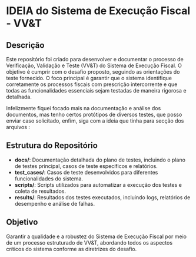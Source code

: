 # IDEIA do Sistema de Execução Fiscal - VV&T

## Descrição

Este repositório foi criado para desenvolver e documentar o processo de Verificação, Validação e Teste (VV&T) do Sistema de Execução Fiscal. O objetivo é cumprir com o desafio proposto, seguindo as orientações do teste fornecido. O foco principal é garantir que o sistema identifique corretamente os processos fiscais com prescrição intercorrente e que todas as funcionalidades essenciais sejam testadas de maneira rigorosa e detalhada.

Infelizmente fiquei focado mais na documentação e análise dos documentos, mas tenho certos protótipos de diversos testes, que posso enviar caso solicitado, enfim, siga com a ideia que tinha para secção dos arquivos : 

## Estrutura do Repositório

- **docs/**: Documentação detalhada do plano de testes, incluindo o plano de testes principal, casos de teste específicos e relatórios.
- **test_cases/**: Casos de teste desenvolvidos para diferentes funcionalidades do sistema.
- **scripts/**: Scripts utilizados para automatizar a execução dos testes e coleta de resultados.
- **results/**: Resultados dos testes executados, incluindo logs, relatórios de desempenho e análise de falhas.

## Objetivo

Garantir a qualidade e a robustez do Sistema de Execução Fiscal por meio de um processo estruturado de VV&T, abordando todos os aspectos críticos do sistema conforme as diretrizes do desafio.

